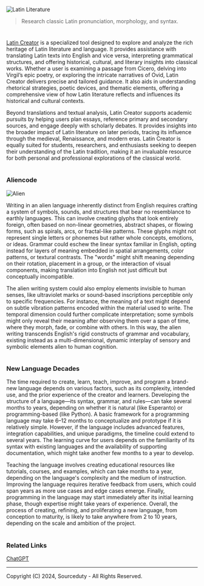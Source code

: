 ![Latin Literature](https://github.com/user-attachments/assets/869048c3-a96d-4d0f-ab8d-caa443f690c1)

> Research classic Latin pronunciation, morphology, and syntax.
#

[Latin Creator](https://chatgpt.com/g/g-674ca02fc03c8191aa18ca1c1432955d-latin-creator) is a specialized tool designed to explore and analyze the rich heritage of Latin literature and language. It provides assistance with translating Latin texts into English and vice versa, interpreting grammatical structures, and offering historical, cultural, and literary insights into classical works. Whether a user is examining a passage from Cicero, delving into Virgil’s epic poetry, or exploring the intricate narratives of Ovid, Latin Creator delivers precise and tailored guidance. It also aids in understanding rhetorical strategies, poetic devices, and thematic elements, offering a comprehensive view of how Latin literature reflects and influences its historical and cultural contexts.

Beyond translations and textual analysis, Latin Creator supports academic pursuits by helping users plan essays, reference primary and secondary sources, and engage deeply with scholarly debates. It provides insights into the broader impact of Latin literature on later periods, tracing its influence through the medieval, Renaissance, and modern eras. Latin Creator is equally suited for students, researchers, and enthusiasts seeking to deepen their understanding of the Latin tradition, making it an invaluable resource for both personal and professional explorations of the classical world.

#
### Aliencode

![Alien](https://github.com/user-attachments/assets/185c4efc-cc2c-46ea-bb8f-71c23da4d056)

Writing in an alien language inherently distinct from English requires crafting a system of symbols, sounds, and structures that bear no resemblance to earthly languages. This can involve creating glyphs that look entirely foreign, often based on non-linear geometries, abstract shapes, or flowing forms, such as spirals, arcs, or fractal-like patterns. These glyphs might not represent single letters or phonemes but rather whole concepts, emotions, or ideas. Grammar could eschew the linear syntax familiar in English, opting instead for layers of meaning embedded in spatial arrangements, color patterns, or textural contrasts. The "words" might shift meaning depending on their rotation, placement in a group, or the interaction of visual components, making translation into English not just difficult but conceptually incompatible.

The alien writing system could also employ elements invisible to human senses, like ultraviolet marks or sound-based inscriptions perceptible only to specific frequencies. For instance, the meaning of a text might depend on subtle vibration patterns encoded within the material used to write. The temporal dimension could further complicate interpretation; some symbols might only reveal their meaning after observing them over a span of time, where they morph, fade, or combine with others. In this way, the alien writing transcends English's rigid constructs of grammar and vocabulary, existing instead as a multi-dimensional, dynamic interplay of sensory and symbolic elements alien to human cognition.

#
### New Language Decades

The time required to create, learn, teach, improve, and program a brand-new language depends on various factors, such as its complexity, intended use, and the prior experience of the creator and learners. Developing the structure of a language—its syntax, grammar, and rules—can take several months to years, depending on whether it is natural (like Esperanto) or programming-based (like Python). A basic framework for a programming language may take 6–12 months to conceptualize and prototype if it is relatively simple. However, if the language includes advanced features, integration capabilities, and unique paradigms, the timeline could extend to several years. The learning curve for users depends on the familiarity of its syntax with existing languages and the availability of supporting documentation, which might take another few months to a year to develop.

Teaching the language involves creating educational resources like tutorials, courses, and examples, which can take months to a year, depending on the language's complexity and the medium of instruction. Improving the language requires iterative feedback from users, which could span years as more use cases and edge cases emerge. Finally, programming in the language may start immediately after its initial learning phase, though expertise might take years of experience. Overall, the process of creating, refining, and proliferating a new language, from conception to maturity, is likely to take anywhere from 2 to 10 years, depending on the scale and ambition of the project.

#
### Related Links

[ChatGPT](https://github.com/sourceduty/ChatGPT/tree/main)

***
Copyright (C) 2024, Sourceduty - All Rights Reserved.
